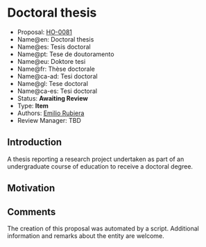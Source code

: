 # Doctoral thesis

* Proposal: [HO-0081](0081-ph-d-thesis.md)
* Name@en: Doctoral thesis
* Name@es: Tesis doctoral
* Name@pt: Tese de doutoramento
* Name@eu: Doktore tesi
* Name@fr: Thèse doctorale
* Name@ca-ad: Tesi doctoral
* Name@gl: Tese doctoral
* Name@ca-es: Tesi doctoral
* Status: **Awaiting Review**
* Type: **Item**
* Authors: [Emilio Rubiera](https://github.com/spitxa)
* Review Manager: TBD

## Introduction

A thesis reporting a research project undertaken as part of an undergraduate course of education to receive a doctoral degree.

## Motivation

## Comments
The creation of this proposal was automated by a script. Additional information and remarks about the entity are welcome.
